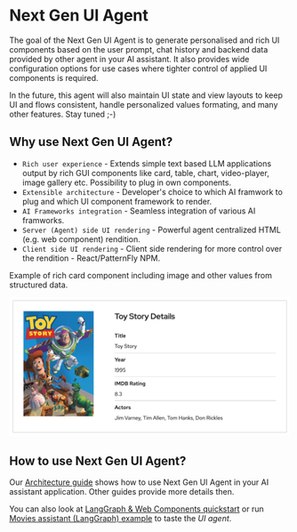 # Next Gen UI Agent

The goal of the Next Gen UI Agent is to generate personalised and rich UI components based on 
the user prompt, chat history and backend data provided by other agent in your AI assistant. 
It also provides wide configuration options for use cases where tighter control of applied UI 
components is required.

In the future, this agent will also maintain UI state and view layouts to keep UI and flows 
consistent, handle personalized values formating, and many other features. Stay tuned ;-)

## Why use Next Gen UI Agent?

* `Rich user experience` - Extends simple text based LLM applications output by rich GUI components like card, table, chart, 
video-player, image gallery etc. Possibility to plug in own components.
* `Extensible architecture` - Developer's choice to which AI framwork to plug and which UI component framework to render.
* `AI Frameworks integration` - Seamless integration of various AI framworks.
* `Server (Agent) side UI rendering` - Powerful agent centralized HTML (e.g. web component) rendition.
* `Client side UI rendering` - Client side rendering for more control over the rendition - React/PatternFly NPM.

Example of rich card component including image and other values from structured data.

![Card UI Component](img/data_ui_block_card.png "Card UI Component")

## How to use Next Gen UI Agent?

Our [Architecture guide](guide/architecture.md) shows how to use Next Gen UI Agent in your AI assistant application. 
Other guides provide more details then.

You can also look at [LangGraph & Web Components quickstart](quickstart/langgraph_web_components.md) or
run [Movies assistant (LangGraph) example](example/langgraph_movies.md) to taste the *UI agent*.



